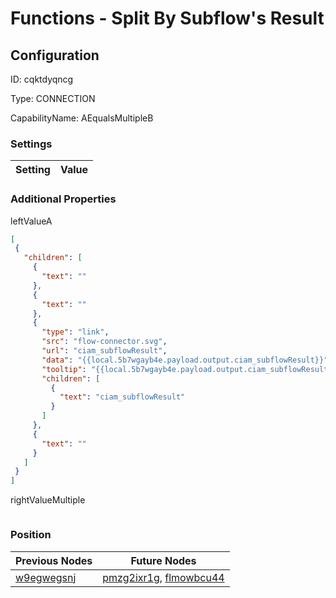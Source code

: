 # Functions - Split By Subflow&#39;s Result
## Configuration
ID:  cqktdyqncg

Type: CONNECTION 

CapabilityName: AEqualsMultipleB

### Settings
| Setting | Value  |
| :------------------------ | ---------------------------------------- |
 




### Additional Properties
leftValueA
 ```json 
[
  {
    "children": [
      {
        "text": ""
      },
      {
        "text": ""
      },
      {
        "type": "link",
        "src": "flow-connector.svg",
        "url": "ciam_subflowResult",
        "data": "{{local.5b7wgayb4e.payload.output.ciam_subflowResult}}",
        "tooltip": "{{local.5b7wgayb4e.payload.output.ciam_subflowResult}}",
        "children": [
          {
            "text": "ciam_subflowResult"
          }
        ]
      },
      {
        "text": ""
      }
    ]
  }
]
```


rightValueMultiple
 ```json 

```




### Position
| Previous Nodes | Future Nodes |
| :------------- | ------------ |
| [w9egwegsnj](./w9egwegsnj.md) | [pmzg2ixr1g](./pmzg2ixr1g.md), [flmowbcu44](./flmowbcu44.md) |
